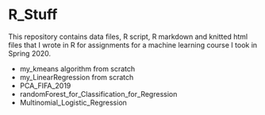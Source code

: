 # R_Stuff
This repository contains data files, R script, R markdown and knitted html files that I wrote in R for assignments for a machine learning course I took in Spring 2020.  
* my_kmeans algorithm from scratch  
* my_LinearRegression from scratch  
* PCA_FIFA_2019  
* randomForest_for_Classification_for_Regression  
* Multinomial_Logistic_Regression  
